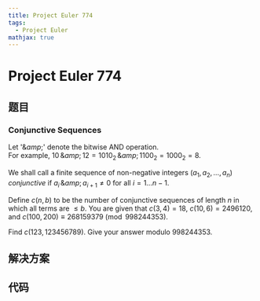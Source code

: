```yaml
---
title: Project Euler 774
tags:
  - Project Euler
mathjax: true
---
```

<escape><!-- more --></escape>
    
# Project Euler 774
## 题目
### Conjunctive Sequences

Let '$\&amp;$' denote the bitwise AND operation.<br />
For example, $10\,\&amp;\, 12 = 1010_2\,\&amp;\, 1100_2 = 1000_2 = 8$.

We shall call a finite sequence of non-negative integers $(a_1, a_2, \ldots, a_n)$ <i>conjunctive</i> if $a_i\,\&amp;\, a_{i+1} \neq 0$ for all $i=1\ldots n-1$.

Define $c(n,b)$ to be the number of conjunctive sequences of length $n$ in which all terms are $\le b$.
You are given that $c(3,4)=18$, $c(10,6)=2496120$, and $c(100,200) \equiv 268159379 \pmod {998244353}$.

Find $c(123,123456789)$. Give your answer modulo $998244353$.


## 解决方案


## 代码


